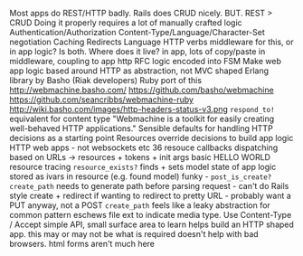 Most apps do REST/HTTP badly.
Rails does CRUD nicely. BUT. REST > CRUD
Doing it properly requires a lot of manually crafted logic  
Authentication/Authorization
Content-Type/Language/Character-Set negotiation
Caching
Redirects
Language
HTTP verbs
middleware for this, or in app logic? Is both. Where does it live?
in app, lots of copy/paste
in middleware, coupling to app
http RFC logic encoded into FSM
Make web app logic based around HTTP as abstraction, not MVC shaped
Erlang library by Basho (Riak developers)
Ruby port of this
http://webmachine.basho.com/
https://github.com/basho/webmachine
https://github.com/seancribbs/webmachine-ruby
http://wiki.basho.com/images/http-headers-status-v3.png
`respond_to!` equivalent for content type
"Webmachine is a toolkit for easily creating well-behaved HTTP applications."
Sensible defaults for handling HTTP decisions as a starting point
Resources override decisions to build app logic
HTTP web apps - not websockets etc
36 resouce callbacks
dispatching based on URLs -> resources + tokens + init args
basic HELLO WORLD resource
tracing
`resource_exists?` finds + sets model
state of app logic stored as ivars in resource (e.g. found model)
funky - `post_is_create?` `create_path` needs to generate path before parsing request - can't do Rails style create + redirect
if wanting to redirect to pretty URL - probably want a PUT anyway, not a POST
`create_path` feels like a leaky abstraction for common pattern
eschews file ext to indicate media type. Use Content-Type / Accept
simple API, small surface area to learn
helps build an HTTP shaped app. this may or may not be what is required
doesn't help with bad browsers. html forms aren't much here
